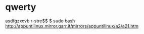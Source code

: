# qwerty
asdfgzxcvb 
r-stre$$
$ sudo bash
http://appuntilinux.mirror.garr.it/mirrors/appuntilinux/a2/a21.htm
